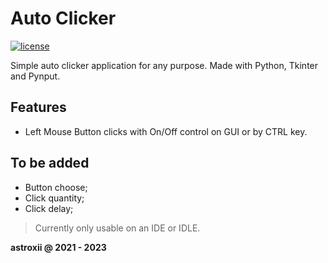 # Auto Clicker

[![license](https://img.shields.io/github/license/astroxii/auto-clicker.svg)](https://github.com/astroxii/auto-clicker/blob/main/LICENSE)

Simple auto clicker application for any purpose. Made with Python, Tkinter and Pynput.

## Features

* Left Mouse Button clicks with On/Off control on GUI or by CTRL key.

## To be added

* Button choose;
* Click quantity;
* Click delay;

> Currently only usable on an IDE or IDLE.

**astroxii @ 2021 - 2023**

